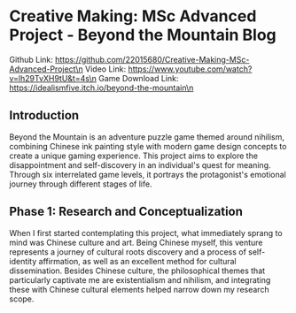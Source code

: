 # Creative Making: MSc Advanced Project - Beyond the Mountain Blog

Github Link: https://github.com/22015680/Creative-Making-MSc-Advanced-Project\n
Video Link: https://www.youtube.com/watch?v=lh29TvXH9tU&t=4s\n
Game Download Link: https://idealismfive.itch.io/beyond-the-mountain\n

## Introduction
Beyond the Mountain is an adventure puzzle game themed around nihilism, combining Chinese ink painting style with modern game design concepts to create a unique gaming experience. This project aims to explore the disappointment and self-discovery in an individual's quest for meaning. Through six interrelated game levels, it portrays the protagonist's emotional journey through different stages of life.

## Phase 1: Research and Conceptualization
When I first started contemplating this project, what immediately sprang to mind was Chinese culture and art. Being Chinese myself, this venture represents a journey of cultural roots discovery and a process of self-identity affirmation, as well as an excellent method for cultural dissemination. Besides Chinese culture, the philosophical themes that particularly captivate me are existentialism and nihilism, and integrating these with Chinese cultural elements helped narrow down my research scope.
